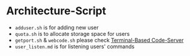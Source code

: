 # Architecture-Script

* `adduser.sh` is for adding new user
* `quota.sh` is to allocate storage space for users
* `getport.sh` & `webcode.sh` please check [Terminal-Based Code-Server](https://github.com/Bayes-Cluster/Code-Hub/tree/main/ShellScript#terminal-based-code-server)
* `user_listen.md` is for listening users' commands
